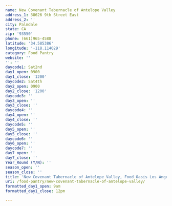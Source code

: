 ```yaml
---
name: New Covenant Tabernacle of Antelope Valley
address_1: 38626 9th Street East
address_2: ''
city: Palmdale
state: CA
zip: '93550'
phone: (661)965-4588
latitude: '34.585386'
longitude: '-118.114029'
category: Food Pantry
website: ''
'': ''
daycode1: Sat2nd
day1_open: 0900
day1_close: '1200'
daycode2: Sat4th
day2_open: 0900
day2_close: '1200'
daycode3: ''
day3_open: ''
day3_close: ''
daycode4: ''
day4_open: ''
day4_close: ''
daycode5: ''
day5_open: ''
day5_close: ''
daycode6: ''
day6_open: ''
daycode7: ''
day7_open: ''
day7_close: ''
Year_Round (Y/N): ''
season_open: ''
season_close: ''
title: 'New Covenant Tabernacle of Antelope Valley, Food Oasis Los Angeles'
uri: /food-pantry/new-covenant-tabernacle-of-antelope-valley/
formatted_day1_open: 9am
formatted_day1_close: 12pm

---
```

